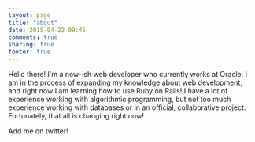 ```yaml
---
layout: page
title: "about"
date: 2015-04-22 09:45
comments: true
sharing: true
footer: true
---
```


Hello there! I'm a new-ish web developer who currently works at
Oracle. I am in the process of expanding my knowledge about web
development, and right now I am learning how to use Ruby on Rails! I
have a lot of experience working with algorithmic programming, but not
too much experience working with databases or in an official,
collaborative project. Fortunately, that all is changing right now!

Add me on twitter!